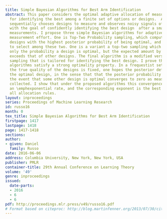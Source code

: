 ```yaml
---
title: Simple Bayesian Algorithms for Best Arm Identification
abstract: This paper considers the optimal adaptive allocation of measurement effort
  for identifying the best among a finite set of options or designs.  An experimenter
  sequentially chooses designs to measure and observes noisy signals of their quality
  with the goal of confidently identifying the best design  after a small number of
  measurements. I propose three simple Bayesian algorithms for adaptively allocating
  measurement effort. One is Top-Two Probability sampling, which computes the two
  designs with the highest posterior probability of being optimal, and then randomizes
  to select among these two. One is a variant a top-two sampling which considers not
  only the probability a design is optimal, but the expected amount by which its quality
  exceeds that of other designs. The final algorithm is a modified version of Thompson
  sampling that is tailored for identifying the best design. I prove that these simple
  algorithms satisfy a strong optimality property. In a frequestist setting where
  the true quality of the designs is fixed, one hopes the posterior definitively identifies
  the optimal design, in the sense that that the posterior probability assigned to
  the event that some other design is optimal converges to zero as measurements are
  collected. I show that under the proposed algorithms this convergence occurs at
  an \emphexponential rate, and the corresponding exponent is the best possible among
  all allocation rules.
layout: inproceedings
series: Proceedings of Machine Learning Research
id: russo16
month: 0
tex_title: Simple Bayesian Algorithms for Best Arm Identification
firstpage: 1417
lastpage: 1418
page: 1417-1418
sections: 
author:
- given: Daniel
  family: Russo
date: 2016-06-06
address: Columbia University, New York, New York, USA
publisher: PMLR
container-title: 29th Annual Conference on Learning Theory
volume: '49'
genre: inproceedings
issued:
  date-parts:
  - 2016
  - 6
  - 6
pdf: http://proceedings.mlr.press/v49/russo16.pdf
# Format based on citeproc: http://blog.martinfenner.org/2013/07/30/citeproc-yaml-for-bibliographies/
---
```

